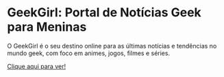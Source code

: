 # GeekGirl: Portal de Notícias Geek para Meninas

O GeekGirl é o seu destino online para as últimas notícias e tendências no mundo geek, com foco em animes, jogos, filmes e séries.

[Clique aqui para ver!](https://jessisouza03.github.io/GeekGirl/)
